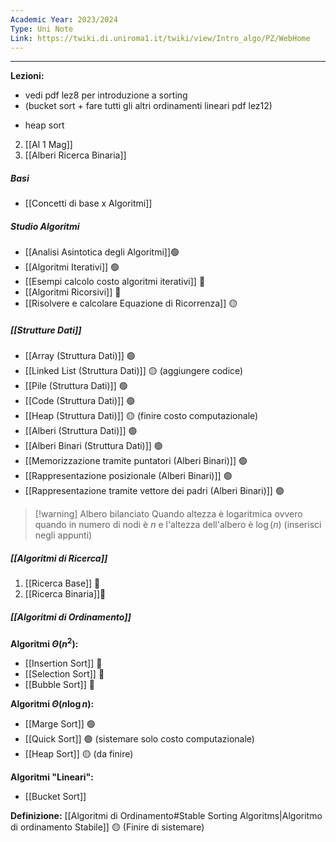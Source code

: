 ```yaml
---
Academic Year: 2023/2024
Type: Uni Note
Link: https://twiki.di.uniroma1.it/twiki/view/Intro_algo/PZ/WebHome
---
```

---
**Lezioni:**
- vedi pdf lez8 per introduzione a sorting
- (bucket sort + fare tutti gli altri ordinamenti lineari pdf lez12)
+  heap sort
2. [[Al 1 Mag]]
3. [[Alberi Ricerca Binaria]]

##### Basi
- [[Concetti di base x Algoritmi]]

##### Studio Algoritmi
- [[Analisi Asintotica degli Algoritmi]]🟢
- [[Algoritmi Iterativi]] 🟢
- [[Esempi calcolo costo algoritmi iterativi]] 🔴
- [[Algoritmi Ricorsivi]] 🔴
- [[Risolvere e calcolare Equazione di Ricorrenza]] 🟡

##### [[Strutture Dati]]
- [[Array (Struttura Dati)]] 🟢
- [[Linked List (Struttura Dati)]] 🟡 (aggiungere codice)
- [[Pile (Struttura Dati)]] 🟢
- [[Code (Struttura Dati)]] 🟢
- [[Heap (Struttura Dati)]] 🟡 (finire costo computazionale)
- [[Alberi (Struttura Dati)]] 🟢
- [[Alberi Binari (Struttura Dati)]] 🟢
- [[Memorizzazione tramite puntatori (Alberi Binari)]] 🟢
- [[Rappresentazione posizionale (Alberi Binari)]] 🟢
- [[Rappresentazione tramite vettore dei padri (Alberi Binari)]] 🟢

>[!warning] Albero bilanciato
>Quando altezza è logaritmica ovvero quando in numero di nodi è $n$ e l'altezza dell'albero è $\log(n)$ (inserisci negli appunti)

##### [[Algoritmi di Ricerca]]
1. [[Ricerca Base]] 🔴
2. [[Ricerca Binaria]]🔴

##### [[Algoritmi di Ordinamento]]
**Algoritmi $\Theta(n^{2})$:**
- [[Insertion Sort]] 🔴
- [[Selection Sort]] 🔴
- [[Bubble Sort]] 🔴

**Algoritmi $\Theta(n \log n)$:**
- [[Marge Sort]] 🟢
- [[Quick Sort]] 🟢 (sistemare solo costo computazionale)
- [[Heap Sort]] 🟡 (da finire)

**Algoritmi "Lineari":**
- [[Bucket Sort]]

**Definizione:** [[Algoritmi di Ordinamento#Stable Sorting Algoritms|Algoritmo di ordinamento Stabile]] 🟡 (Finire di sistemare)



